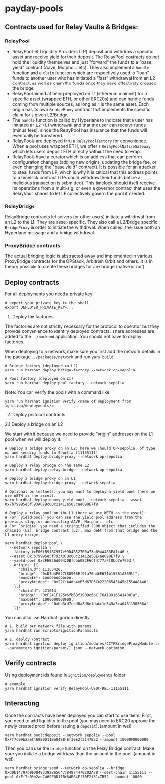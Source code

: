 # payday-pools

## Contracts used for Relay Vaults & Bridges:

### RelayPool

- RelayPool let Liquidity Providers (LP) deposit and withdraw a specific asset and receive yield for their deposit. The RelayPool contracts do _not_ hold the liquidity themselves and just "forward" the funds to a "base yield" contract (Aave, Morpho... etc). They also implement a `handle` function and a `claim` function which are respectively used to "loan" funds to another user who has initiated a "fast" withdrawal from an L2 contract, as well as claim the funds once they have effectively crossed the bridge.
- RelayPool aimed at being deployed on L1 (ethereum mainnet) for a specific asset (wrapped ETH, or other ERC20s) and can handle funds coming from multiple sources, as long as it is the same asset. Each origin has its own `BridgeProxy` contract that implements the specific claim for a given L2/Bridge.
- The `handle` function is called by Hyperlane to indicate that a user has initiated an L2->L1 withdrawal and that the user can receive funds (minus fees), since the RelayPool has insurance that the funds will eventually be transfered.
- RelayPools are deployed thru a `RelayPoolFactory` for convenience. When a pool uses wrapped ETH, we offer a `RelayPoolNativeGateway` which lets users deposit ETH directly without the need to wrap.
- RelayPools have a curator which is an address that can perform configuration changes (adding new origins, updating the bridge fee, or even chamging the "base yield" contract). It is possible for an attacker to steal funds from LP, which is why it is critical that this address points to a timelock contract (LPs could withdraw their funds before a malicious transaction is submitted). This timelock should itself receive its operations from a multi-sig, or even a governor contract that uses the RelayVault shares to let LP collectively govern the pool if needed.

### RelayBridge

RelayBridge contracts let solvers (or other users) initiate a withdrwal from an L2 to the L1. They are asset-specific. They also call a L2/Bridge specific `BridgeProxy` in order to initiate the withdrwal. When called, the issue both an Hyperlane message and a bridge withdrwal.

### ProxyBridge contracts

The actual bridging logic is abstracted away and implemented in various ProxyBridge contracts for the OPStack, Arbitrum Orbit and others. It is in theory possible to create these bridges for any bridge (native or not).

## Deploy contracts

For all deployments you need a private key:

```
# export your private key to the shell
export DEPLOYER_PRIVATE_KEY=...
```

1. Deploy the factories

The factories are not strictly necessary for the protocol to operator but they provide convenience to identify deployed contracts. There addresses are added to the `../backend` application.
You should not have to deploy factories.

When deploying to a network, make sure you first add the network details in the package `../packages/network` and run `yarn build`.

```
# Bridge factory (deployed on L2)
yarn run hardhat deploy:bridge-factory --network op-sepolia

# Pool factory (deployed on L1)
yarn run hardhat deploy:pool-factory --network sepolia
```

Note: You can verify the pools with a command like

```
yarn run hardhat ignition verify <name of deployment from ignition/deployments/>
```

2. Deploy protocol contracts

2.1 Deploy a bridge on an L2

We start with it because we need to provide "origin" addresses on the L1 pool when we will deploy it.

```
# Deploy a bridge proxy on an L2: here we should OP-sepolia, of type op and sending funds to Sepolia (11155111)
yarn hardhat deploy:bridge-proxy --network op-sepolia

# Deploy a relay bridge on the same L2
yarn hardhat deploy:relay-bridge --network op-sepolia

# Deploy a bridge proxy on an L1
yarn hardhat deploy:bridge-proxy --network sepolia

# Optional on testnets: you may want to deploy a yield pool (here we use WETH as the asset):
yarn hardhat deploy:dummy-yield-pool --network sepolia --asset 0x7b79995e5f793A07Bc00c21412e50Ecae098E7f9

# Deploy a relay pool on the L1 (here we use WETH as the asset):
# For `yield-pool` you can use the yield pool address from the previous step, or an existing AAVE, Morpho... etc
# For `origins` you need a stringified JSON object that includes the chainId (L2), bridge contract (L2), max debt from that bridge and the L1 proxy bridge.

yarn hardhat deploy:pool \
  --network sepolia \
  --factory 0xF06fB9fBC957e99D4B527B0a73a894A483EA1c46 \
  --asset 0x7b79995e5f793A07Bc00c21412e50Ecae098E7f9 \
  --yield-pool 0x3FEB26d09420Bfdbb0E2F6Cf4777aFf0bd7e7953 \
  --origins '[{
      "chainId": 11155420,
      "bridge": "0xD7d4F627C80908Ef9fa70a40E671b155B1A3595f",
      "maxDebt": 1000000000000,
      "proxyBridge": "0x22CfA4db4eB5d67D3C022206545A45d1554A8A40"
    },{
      "chainId": 421614,
      "bridge": "0xF241F12506fb6Bf1909c6bC176A199166414007a",
      "maxDebt": 1000000000000,
      "proxyBridge": "0xbb3cd7ced6a8d6efda6c1e549a3ca0431390566a"
    }]'
```

You can also use Hardhat Ignition directly

```
# 1. build per network file with params
yarn hardhat run scripts/ignitionParams.ts

# 2. deploy contract
yarn hardhat ignition deploy ignition/modules/CCTPBridgeProxyModule.ts --parameters ignition/params/1.json --network optimism
```

## Verify contracts

Using deployment ids found in `ignition/deployments` folder

```
# example
yarn hardhat ignition verify RelayPool-USDC-REL-11155111
```

## Interacting

Once the contracts have been deployed you can start to use them.
First, you need to add liquidity to the pool (you may need to ERC20 approve the newly created prool before issuing a `deposit`). (amount in wei)

```
yarn hardhat pool:deposit --network sepolia --pool 0xFf7c09b2aeC469E0D11Be84B84Ef30E2f3147B52 --amount 1000000000000
```

Then you can use the `bridge` function on the Relay Bridge contract! Make sure you initiate a bridge with _less_ than the amount in the pool. (amount in wei)

```
yarn hardhat bridge:send --network op-sepolia --bridge 0xd0b14797b9D08493392865647384974470202A78 --dest-chain 11155111 --pool 0xFf7c09b2aeC469E0D11Be84B84Ef30E2f3147B52 --amount 10000
```
